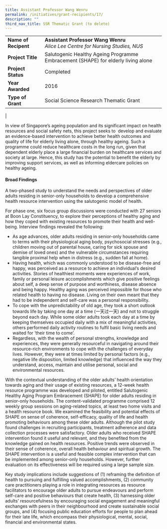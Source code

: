 ```yaml
---
title: Assistant Professor Wang Wenru
permalink: /initiatives/grant-recipients/17/
description: ""
third_nav_title: SSR Thematic Grant (to delete)
---
```



|  |  |
|---|---|
| **Name of Recipent** | **Assistant Professor Wang Wenru**<br>_Alice Lee Centre for Nursing Studies, NUS_ |
| **Project Title** | Salutogenic Healthy Ageing Programme Embracement (SHAPE) for elderly living alone |
| **Project Status** | Completed |
| **Year Awarded** | 2016 |
| **Type of Grant** | Social Science Research Thematic Grant |
|

In view of Singapore’s ageing population and its significant impact on health resources and social safety nets, this project seeks to  develop and evaluate an evidence-based intervention to achieve better health outcomes and quality of life for elderly living alone, through healthy ageing. Such a programme could reduce healthcare costs in the long run, given that dependent elderly place a large financial burden on healthcare services and society at large. Hence, this study has the potential to benefit the elderly by improving support services, as well as informing eldercare policies on healthy ageing.

#### **Broad Findings**
A two-phased study to understand the needs and perspectives of older adults residing in senior-only households to develop a comprehensive health resource intervention using the salutogenic model of health.

For phase one, six focus group discussions were conducted with 27 seniors at Boon Lay Constituency, to explore their perceptions of healthy aging and how they coped with existing resources to promote their health and well-being. Interview findings revealed the following:

*   As age advances, older adults residing in senior-only households came to terms with their physiological aging body, psychosocial stresses (e.g., children moving out of parental house, caring for sick spouse and demise of loved ones) and the vulnerable circumstances requiring tangible proximal help when in distress (e.g., sudden fall at home).
*   Having health, which was commonly understood to be disease-free and happy, was perceived as a resource to achieve an individual’s desired activities. Stories of healthiest moments were experiences of work, family or personal leisure accomplishments which give positive feelings about self, a deep sense of purpose and worthiness, disease absence and being happy. Healthy aging was perceived impossible for those who related health to having no disease. Living on their own meant that they had to be independent and self-care was a personal responsibility.
*   To cope with the unpredictability of old age, they took a short outlook towards life by taking one day at a time (一天过一天) and not to struggle beyond each day. While some older adults took each day at a time by keeping themselves occupied daily with a mix of meaningful activities, others performed daily activity routines to fulfil basic living needs and waited for ‘their time to come’.
*   Regardless, with the wealth of personal strengths, knowledge and experiences, they were generally resourceful in navigating around their resource-rich environments to cope with the challenges of everyday lives. However, they were at times limited by personal factors (e.g., negative life disposition, limited knowledge) that influenced the way they understand, access, maintain and utilise personal, social and environmental resources.

With the contextual understanding of the older adults’ health orientation towards aging and their usage of existing resources, a 12-week health resource programme was developed and piloted, entitled Salutogenic Healthy Aging Program Embracement (SHAPE) for older adults residing in senior-only households. The content-validated programme comprised 12 weekly group sessions on aging-related topics, at least two home visits and a health resource book. We examined the feasibility and potential effects of SHAPE on sense of coherence, self-efficacy, quality of life and health promoting behaviours among these older adults. Although the pilot study found challenges in recruiting participants, treatment adherence and data collection processes were satisfactory. Older adults who received SHAPE intervention found it useful and relevant, and they benefited from the knowledge gained on health resources. Positive trends were observed in their sense of coherence, overall health behaviour and spiritual growth. The SHAPE intervention is a useful and feasible complex intervention that can be implemented among senior-only households. However, further evaluation on its effectiveness will be required using a large sample size.

Key study implications include suggestions of (1) reframing the definition of health to pursuing and fulfilling valued accomplishments, (2) community care practitioners playing a role in integrating resources as resource facilitators to encourage older adults to pursue endeavours and perform self-care and positive behaviours that create health, (3) harnessing older adults’ resourcefulness by encouraging social engagement and meaningful exchanges with peers in their neighbourhood and create sustainable social groups, and (4) focusing public education efforts for people to plan ahead for their late life, which encompass their physiological, mental, social, financial and environmental states.

